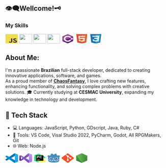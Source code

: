 ## 👁️‍🗨️Wellcome!🗝️
### My Skills
<img 
  src="https://raw.githubusercontent.com/devicons/devicon/master/icons/javascript/javascript-original.svg" 
  width="40"
  height="30"
/>
<img 
  src="https://cdn.jsdelivr.net/gh/devicons/devicon@latest/icons/python/python-original.svg"         
  width="40"
  height="30"
/>
<img 
  src="https://cdn.jsdelivr.net/gh/devicons/devicon@latest/icons/java/java-original.svg"
  width="40"
  height="30"
/>
<img 
  src="https://cdn.jsdelivr.net/gh/devicons/devicon@latest/icons/ruby/ruby-original.svg" 
  width="40"
  height="30"
/>
<img 
  src="https://raw.githubusercontent.com/devicons/devicon/master/icons/csharp/csharp-original.svg" 
  width="40"
  height="30"
/>
<img 
  src="https://raw.githubusercontent.com/devicons/devicon/master/icons/html5/html5-original.svg" 
  width="40"
  height="30"
/>
<img 
  src="https://raw.githubusercontent.com/devicons/devicon/master/icons/css3/css3-original.svg" 
  width="40"
  height="30"
/>

## About Me:
I'm a passionate **Brazilian** full-stack developer, dedicated to creating innovative applications, software, and games.  
As a proud member of [**ChaosFantasy**](https://keyusf.wixsite.com/chaos-fantasy), I love crafting new features, enhancing functionality, and solving complex problems with creative solutions.
🎓 Currently studying at **CESMAC University**, expanding my knowledge in technology and development.

## 🚀 Tech Stack
- 💻 Languages: JavaScript, Python, GDscript, Java, Ruby, C#
- 🔧 Tools: VS Code, Visal Studio 2022, PyCharm, Godot, All RPGMakers, Git
- 🌐 Web: Node.js

<img 
  src="https://raw.githubusercontent.com/devicons/devicon/master/icons/vscode/vscode-original.svg" 
  width="40"
  height="30"
/>
<img 
  src="https://raw.githubusercontent.com/devicons/devicon/master/icons/visualstudio/visualstudio-original.svg" 
  width="40"
  height="30"
/> 
<img 
  src="https://raw.githubusercontent.com/devicons/devicon/master/icons/pycharm/pycharm-original.svg" 
  width="40"
  height="30"
/>
<img 
  src="https://raw.githubusercontent.com/devicons/devicon/master/icons/godot/godot-original.svg" 
  width="40"
  height="30"
/>
<img 
  src="https://raw.githubusercontent.com/devicons/devicon/master/icons/git/git-original.svg" 
  width="40"
  height="30"
/>
<img 
  src="https://raw.githubusercontent.com/devicons/devicon/master/icons/nodejs/nodejs-original.svg" 
  width="40"
  height="30"
/>
<!--
**Marc-V-z/Marc-V-z** is a ✨ _special_ ✨ repository because its `README.md` (this file) appears on your GitHub profile.

Here are some ideas to get you started:

- 🔭 I’m currently working on ...
- 🌱 I’m currently learning ...
- 👯 I’m looking to collaborate on ...
- 🤔 I’m looking for help with ...
- 💬 Ask me about ...
- 📫 How to reach me: ...
- 😄 Pronouns: ...
- ⚡ Fun fact: ...
-->
